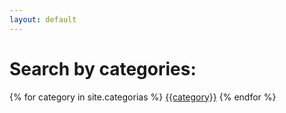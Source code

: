 ```yaml
---
layout: default
---
```


<link rel="stylesheet" href="{{ '/assets/css/y.css' }}">

# Search by categories: 

<div class="list">
    {% for category in site.categorias %}
        <a href="/category/{{category}}">{{category}}</a>
    {% endfor %}
</div>